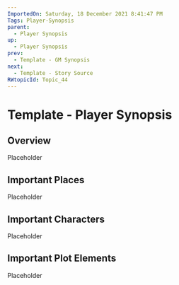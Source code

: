 ```yaml
---
ImportedOn: Saturday, 18 December 2021 8:41:47 PM
Tags: Player-Synopsis
parent:
  - Player Synopsis
up:
  - Player Synopsis
prev:
  - Template - GM Synopsis
next:
  - Template - Story Source
RWtopicId: Topic_44
---
```

# Template - Player Synopsis
## Overview
Placeholder

## Important Places
Placeholder

## Important Characters
Placeholder

## Important Plot Elements
Placeholder

